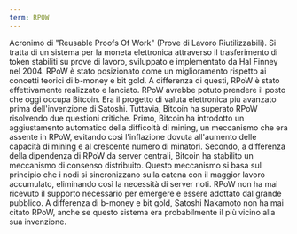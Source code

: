 ```yaml
---
term: RPOW
---
```


Acronimo di "Reusable Proofs Of Work" (Prove di Lavoro Riutilizzabili). Si tratta di un sistema per la moneta elettronica attraverso il trasferimento di token stabiliti su prove di lavoro, sviluppato e implementato da Hal Finney nel 2004. RPoW è stato posizionato come un miglioramento rispetto ai concetti teorici di b-money e bit gold. A differenza di questi, RPoW è stato effettivamente realizzato e lanciato. RPoW avrebbe potuto prendere il posto che oggi occupa Bitcoin. Era il progetto di valuta elettronica più avanzato prima dell'invenzione di Satoshi. Tuttavia, Bitcoin ha superato RPoW risolvendo due questioni critiche. Primo, Bitcoin ha introdotto un aggiustamento automatico della difficoltà di mining, un meccanismo che era assente in RPoW, evitando così l'inflazione dovuta all'aumento delle capacità di mining e al crescente numero di minatori. Secondo, a differenza della dipendenza di RPoW da server centrali, Bitcoin ha stabilito un meccanismo di consenso distribuito. Questo meccanismo si basa sul principio che i nodi si sincronizzano sulla catena con il maggior lavoro accumulato, eliminando così la necessità di server noti. RPoW non ha mai ricevuto il supporto necessario per emergere e essere adottato dal grande pubblico. A differenza di b-money e bit gold, Satoshi Nakamoto non ha mai citato RPoW, anche se questo sistema era probabilmente il più vicino alla sua invenzione.